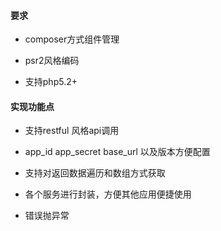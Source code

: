 #### 要求

* composer方式组件管理

* psr2风格编码

* 支持php5.2+

#### 实现功能点

* 支持restful 风格api调用

* app_id app_secret base_url 以及版本方便配置

* 支持对返回数据遍历和数组方式获取

* 各个服务进行封装，方便其他应用便捷使用

* 错误抛异常
